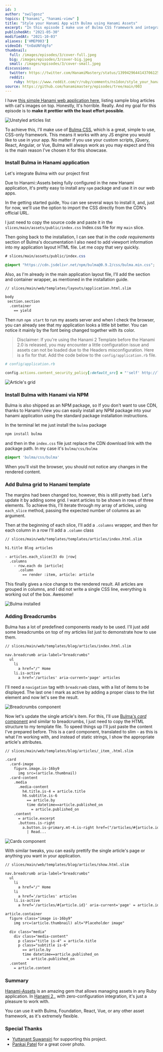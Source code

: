 ```yaml
---
id: 3
author: "swilgosz"
topics: ["hanami", "hanami-view" ]
title: "Style your Hanami App with Bulma using Hanami Assets"
excerpt: "In this episode I make use of Bulma CSS framework and integrate it with Hanami 2.0 application to prettify it with the least effort possible."
publishedAt: "2021-05-30"
modifiedAt: "2021-10-03"
aliases: ['HMEP003']
videoId: "tnOaUNfdgfo"
thumbnail:
  full: /images/episodes/3/cover-full.jpeg
  big: /images/episodes/3/cover-big.jpeg
  small: /images/episodes/3/cover-small.jpeg
discussions:
  twitter: https://twitter.com/HanamiMastery/status/1399429644143706125
  reddit:
    ruby: https://www.reddit.com/r/ruby/comments/ns1don/style_your_hanami_app_with_bulma_using/
source: https://github.com/hanamimastery/episodes/tree/main/003
---
```


I have [this simple Hanami web application here](/episodes/2-listing-articles-with-hanami-view), listing sample blog articles with cat's images on top. Honestly, It's horrible. Really. And my goal for this episode is to **make it prettier with the least effort possible**.

![Unstyled articles list](/images/episodes/3/unstyled.png)

To achieve this, I'll make use of [Bulma CSS](https://bulma.io/), which is a great, simple to use, CSS-only framework. This means it works with any JS engine you would like to use in your app. No matter if you use your custom scripts, jQuery, React, Angular, or Vue, Bulma will always work as you may expect and this is the main reason I've chosen it for this showcase.

### Install Bulma in Hanami application

Let's integrate Bulma with our project first

Due to Hanami::Assets being fully configured in the new Hanami application, it's pretty easy to install any `npm` package and use it in our web apps.

In the getting started guide, You can see several ways to install it, and, just for now, we'll use the option to import the CSS directly from the CDN's official URL.

I just need to copy the source code and paste it in the `slices/main/assets/public/index.css` Index.css file for my `main` slice.

Then going back to the installation, I can see that in the _code requirements_ section of Bulma's documentation I also need to add viewport information into my application layout HTML file. Let me copy that very quickly.

```css
# slices/main/assets/public/index.css

@import "https://cdn.jsdelivr.net/npm/bulma@0.9.2/css/bulma.min.css";
```

Also, as I'm already in the main application layout file, I'll add the section and container wrapper, as mentioned in the installation guide.

```html
// slices/main/web/templates/layouts/application.html.slim

body
 section.section
  .container
    == yield
```


Then run `npm start` to run my assets server and when I check the browser, you can already see that my application looks a little bit better. You can notice it mainly by the font being changed together with its color.

> Disclaimer: If you're using the Hanami 2 Template before the Hanami 2.0 is released, you may encounter a little configuration issue and assets can not be loaded due to the Headers misconfiguration. Here is a fix for that. Add the code below to the `config/application.rb` file.

```ruby
# config/application.rb

config.actions.content_security_policy[:default_src] = "'self' http://localhost:8080"
```

![Article's grid](/images/episodes/3/bulma-installed.png)


### Install Bulma with Hanami via NPM

Bulma is also shipped as an NPM package, so If you don't want to use CDN, thanks to Hanami::View you can easily install any NPM package into your hanami application using the standard package installation instructions.

In the terminal let me just install the `bulma` package

```bash
npm install bulma
```

and then in the `index.css` file just replace the CDN download link with the package path. In my case it's `bulma/css/bulma`

```css
@import 'bulma/css/bulma'
```

When you'll visit the browser, you should not notice any changes in the rendered content.

### Add Bulma grid to Hanami template

The margins had been changed too, however, this is still pretty bad. Let's update it by adding some grid. I want articles to be shown in rows of three elements. To achieve this, I'll iterate through my array of articles, using `each_slice` method, passing the expected number of columns as an argument.

Then at the beginning of each slice, I'll add a `.columns` wrapper, and then for each column in a row I'll add a `.column` class

```html
// slices/main/web/templates/templates/articles/index.html.slim

h1.title Blog articles

- articles.each_slice(3) do |row|
  .columns
    - row.each do |article|
      .column
        == render :item, article: article
```

This finally gives a nice change to the rendered result. All articles are grouped in columns, and I did not write a single CSS line, everything is working out of the box. Awesome!

![Bulma installed](/images/episodes/3/grid.png)


### Adding Breadcrumbs

Bulma has a lot of predefined components ready to be used. I'll just add some breadcrumbs on top of my articles list just to demonstrate how to use them.

```html
// slices/main/web/templates/blog/articles/index.html.slim

nav.breadcrumb aria-label="breadcrumbs"
  ul
    li
      a href="/" Home
    li.is-active
      a href='/articles' aria-current='page' articles
```

I'll need a `navigation` tag with `breadcrumb` class, with a list of items to be displayed. The last one I mark as active by adding a proper class to the list element and now let's see the result.

![Breadcrumbs component](/images/episodes/3/breadcrumbs.png)

Now let's update the single article's item. For this, I'll use [Bulma's _card_ component](https://bulma.io/documentation/components/card/) and similar to breadcrumbs, I just need to copy the HTML structure to my template file. To speed things up I'll just paste the content I've prepared before. This is a card component, translated to slim - as this is what I'm working with, and instead of static strings, I show the appropriate article's attributes.

```html
// slices/main/web/templates/blog/articles/_item_.html.slim

.card
  .card-image
    figure.image.is-16by9
      img src=(article.thumbnail)
  .card-content
    .media
      .media-content
        h4.title.is-4 = article.title
        h6.subtitle.is-6
          == article.by
          time datetime==article.published_on
            = article.published_on
    .content
      = article.excerpt
      .buttons.is-right
        a.button.is-primary.mt-4.is-right href=("/articles/#{article.id}")
          | Read...
```

![Cards component](/images/episodes/3/cards.png)

With similar tweaks, you can easily prettify the single article's page or anything you want in your application.

```html
// slices/main/web/templates/blog/articles/show.html.slim

nav.breadcrumb aria-label="breadcrumbs"
  ul
    li
      a href="/" Home
    li
      a href='/articles' articles
    li.is-active
      a href='/articles/#{article.id}' aria-current='page' = article.id

article.container
  figure class="image is-16by9"
    img src=(article.thumbnail) alt="Placeholder image"

  div class="media"
    div class="media-content"
      p class="title is-4" = article.title
      p class="subtitle is-6"
        == article.by
        time datetime==article.published_on
          = article.published_on
  .content
    = article.content

```

### Summary

[Hanami-Assets](https://github.com/hanami/assets) is an amazing gem that allows managing assets in any Ruby application. In [Hanami 2,](https://hanamirb.org), with zero-configuration integration, it's just a pleasure to work with.

You can use it with Bulma, Foundation, React, Vue, or any other asset framework, as it's extremely flexible.

### Special Thanks

- [Yuttanant Suwansiri](https://github.com/armgit5) for supporting this project.
- [Pankaj Patel](https://unsplash.com/@pankajpatel) for a great cover photo.
